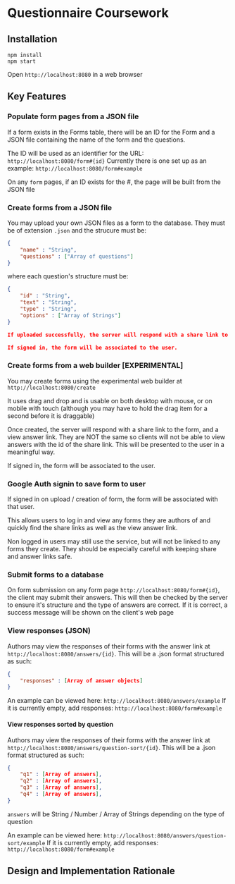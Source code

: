 # Questionnaire Coursework

## Installation

```shell
npm install
npm start
```
Open `http://localhost:8080` in a web browser

## Key Features

### Populate form pages from a JSON file

If a form exists in the Forms table, there will be an ID for the Form and a JSON file containing the name of the form and the questions.

The ID will be used as an identifier for the URL: `http://localhost:8080/form#{id}`
Currently there is one set up as an example: `http://localhost:8080/form#example`

On any `form` pages, if an ID exists for the #, the page will be built from the JSON file

### Create forms from a JSON file

You may upload your own JSON files as a form to the database. They must be of extension `.json` and the strucure must be:

```json
{
	"name" : "String",
	"questions" : ["Array of questions"]
}
```
where each question's structure must be:

```json
{
	"id" : "String",
	"text" : "String",
	"type" : "String",
	"options" : ["Array of Strings"]
}

If uploaded successfully, the server will respond with a share link to the form, and a view answer link. They are NOT the same so clients will not be able to view answers with the id of the share link. This will be presented to the user in a meaningful way.

If signed in, the form will be associated to the user.
```
### Create forms from a web builder [EXPERIMENTAL]

You may create forms using the experimental web builder at `http://localhost:8080/create`

It uses drag and drop and is usable on both desktop with mouse, or on mobile with touch (although you may have to hold the drag item for a second before it is draggable)

Once created, the server will respond with a share link to the form, and a view answer link. They are NOT the same so clients will not be able to view answers with the id of the share link. This will be presented to the user in a meaningful way.

If signed in, the form will be associated to the user.

### Google Auth signin to save form to user

If signed in on upload / creation of form, the form will be associated with that user.

This allows users to log in and view any forms they are authors of and quickly find the share links as well as the view answer link.

Non logged in users may still use the service, but will not be linked to any forms they create. They should be especially careful with keeping share and answer links safe.

### Submit forms to a database

On form submission on any form page `http://localhost:8080/form#{id}`, the client may submit their answers. This will then be checked by the server to ensure it's structure and the type of answers are correct. If it is correct, a success message will be shown on the client's web page

### View responses (JSON)

Authors may view the responses of their forms with the answer link at `http://localhost:8080/answers/{id}`. This will be a .json format structured as such:

```json
{
	"responses" : [Array of answer objects]
}
```

An example can be viewed here: `http://localhost:8080/answers/example`
If it is currently empty, add responses: `http://localhost:8080/form#example`


#### View responses sorted by question

Authors may view the responses of their forms with the answer link at `http://localhost:8080/answers/question-sort/{id}`. This will be a .json format structured as such:

```json
{
	"q1" : [Array of answers],
	"q2" : [Array of answers],
	"q3" : [Array of answers],
	"q4" : [Array of answers],
}
```
`answers` will be String / Number / Array of Strings depending on the type of question

An example can be viewed here: `http://localhost:8080/answers/question-sort/example`
If it is currently empty, add responses: `http://localhost:8080/form#example`

## Design and Implementation Rationale